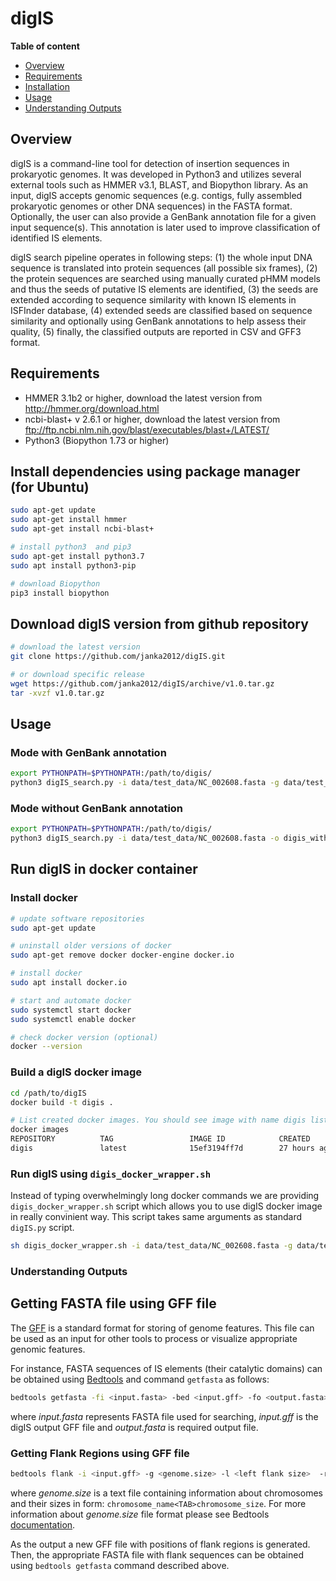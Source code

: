 # digIS


**Table of content**
<!---toc start-->

  * [Overview](#overview)
  * [Requirements](#requirements)
  * [Installation](#installation)
  * [Usage](#usage)
  * [Understanding Outputs](#understanding-outputs)

<!---toc end-->

## Overview
digIS is a command-line tool for detection of insertion sequences in prokaryotic genomes. It was developed in Python3 and utilizes several external tools such as HMMER v3.1, BLAST, and Biopython library. As an input, digIS accepts genomic sequences (e.g. contigs, fully assembled prokaryotic genomes or other DNA sequences) in the FASTA format. Optionally, the user can also provide a GenBank annotation file for a given input sequence(s). This annotation is later used to improve classification of identified IS elements.

digIS search pipeline operates in following steps: (1) the whole input DNA sequence is translated into protein sequences (all possible six frames), (2) the protein sequences are searched using manually curated pHMM models and thus the seeds of putative IS elements are identified, (3) the seeds are extended according to sequence similarity with known IS elements in ISFInder database, (4) extended seeds are classified based on sequence similarity and optionally using GenBank annotations to help assess their quality, (5) finally, the classified outputs are reported in CSV and GFF3 format.

## Requirements
- HMMER 3.1b2 or higher, download the latest version from http://hmmer.org/download.html
- ncbi-blast+ v 2.6.1 or higher, download the latest version from ftp://ftp.ncbi.nlm.nih.gov/blast/executables/blast+/LATEST/
- Python3 (Biopython 1.73 or higher)

## Install dependencies using package manager (for Ubuntu)
```bash
sudo apt-get update
sudo apt-get install hmmer
sudo apt-get install ncbi-blast+

# install python3  and pip3
sudo apt-get install python3.7
sudo apt install python3-pip

# download Biopython
pip3 install biopython
```

## Download digIS version from github repository
```bash
# download the latest version
git clone https://github.com/janka2012/digIS.git

# or download specific release
wget https://github.com/janka2012/digIS/archive/v1.0.tar.gz
tar -xvzf v1.0.tar.gz
```
## Usage

### Mode with GenBank annotation

```bash
export PYTHONPATH=$PYTHONPATH:/path/to/digis/
python3 digIS_search.py -i data/test_data/NC_002608.fasta -g data/test_data/NC_002608.gb -o digis_genbank
```

### Mode without GenBank annotation
```bash
export PYTHONPATH=$PYTHONPATH:/path/to/digis/
python3 digIS_search.py -i data/test_data/NC_002608.fasta -o digis_without_genbank
```

## Run digIS in docker container

### Install docker

```bash
# update software repositories
sudo apt-get update

# uninstall older versions of docker
sudo apt-get remove docker docker-engine docker.io

# install docker
sudo apt install docker.io

# start and automate docker
sudo systemctl start docker
sudo systemctl enable docker

# check docker version (optional)
docker --version
```

### Build a digIS docker image

```bash
cd /path/to/digIS
docker build -t digis .

# List created docker images. You should see image with name digis listed.
docker images
REPOSITORY          TAG                 IMAGE ID            CREATED             SIZE
digis               latest              15ef3194ff7d        27 hours ago        764MB
```

### Run digIS using ```digis_docker_wrapper.sh```
Instead of typing overwhelmingly long docker commands we are providing `digis_docker_wrapper.sh` script which allows you to use digIS docker image in really convinient way. This script takes same arguments as standard `digIS.py` script.

```bash
sh digis_docker_wrapper.sh -i data/test_data/NC_002608.fasta -g data/test_data/NC_002608.gb -o digis_genbank
```

### Understanding Outputs


## Getting FASTA file using GFF file

The [GFF](http://gmod.org/wiki/GFF3) is a standard format for storing of genome features. This file can be used as an input for other tools to process or visualize appropriate genomic features. 

For instance, FASTA sequences of IS elements (their catalytic domains) can be obtained using [Bedtools](https://bedtools.readthedocs.io/en/latest/) and command `getfasta` as follows:     

```bash
bedtools getfasta -fi <input.fasta> -bed <input.gff> -fo <output.fasta>
```
where _input.fasta_ represents FASTA file used for searching, _input.gff_ is the digIS output GFF file and _output.fasta_ is required output file. 

### Getting Flank Regions using GFF file

```bash
bedtools flank -i <input.gff> -g <genome.size> -l <left flank size>  -r <right flank size> 
```
where _genome.size_ is a text file containing information about chromosomes and their sizes in form: `chromosome_name<TAB>chromosome_size`. For more information about _genome.size_ file format please see Bedtools [documentation](https://bedtools.readthedocs.io/en/latest/).

As the output a new GFF file with positions of flank regions is generated. Then, the appropriate FASTA file with flank sequences can be obtained using `bedtools getfasta` command described above. 
